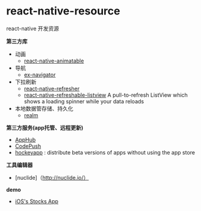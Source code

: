 # react-native-resource
react-native 开发资源


**第三方库**
  - 动画
    - [react-native-animatable](https://github.com/oblador/react-native-animatable)
  - 导航
    - [ex-navigator](https://github.com/exponentjs/ex-navigator)
  - 下拉刷新
    - [react-native-refresher](https://github.com/syrusakbary/react-native-refresher)
    - [react-native-refreshable-listview](https://github.com/jsdf/react-native-refreshable-listview)
        A pull-to-refresh ListView which shows a loading spinner while your data reloads
  - 本地数据管存储、持久化
    - [realm](https://realm.io/docs/react-native/latest/)

**第三方服务(app托管、远程更新)**
  - [AppHub](https://apphub.io/)
  - [CodePush](http://microsoft.github.io/code-push/)
  - [hockeyapp](http://hockeyapp.net/features/) : distribute beta versions of apps without using the app store
  
**工具编辑器**
  - [nuclide]（http://nuclide.io/）

**demo**

  - [iOS's Stocks App](https://github.com/7kfpun/FinanceReactNative)

